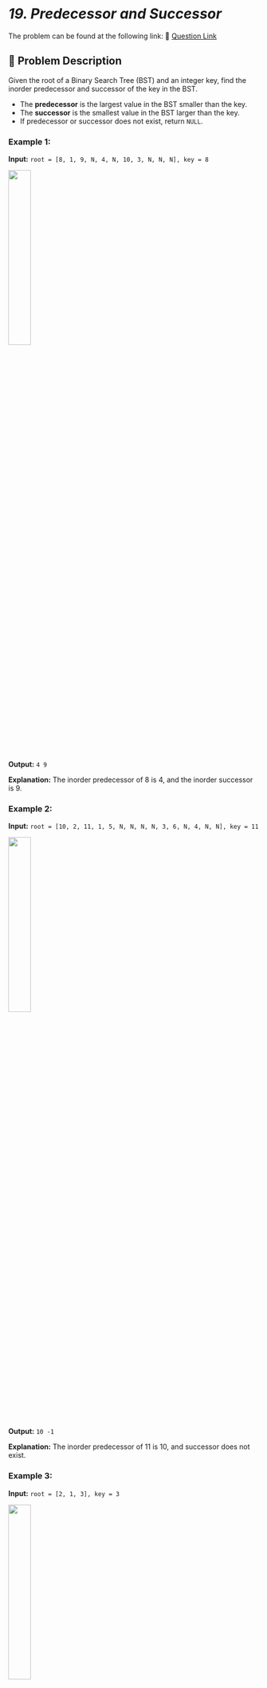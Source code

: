 # _19. Predecessor and Successor_

The problem can be found at the following link: 🔗 [Question Link](https://www.geeksforgeeks.org/problems/predecessor-and-successor/1)

## **🧩 Problem Description**

Given the root of a Binary Search Tree (BST) and an integer key, find the inorder predecessor and successor of the key in the BST.

- The **predecessor** is the largest value in the BST smaller than the key.
- The **successor** is the smallest value in the BST larger than the key.
- If predecessor or successor does not exist, return `NULL`.

### **Example 1:**

**Input:**
`root = [8, 1, 9, N, 4, N, 10, 3, N, N, N], key = 8`

<img src="https://github.com/user-attachments/assets/f8dcc4c4-0cac-4f23-a203-665bde8f1352" width="30%">

**Output:**
`4 9`

**Explanation:**
The inorder predecessor of 8 is 4, and the inorder successor is 9.

### **Example 2:**

**Input:**
`root = [10, 2, 11, 1, 5, N, N, N, N, 3, 6, N, 4, N, N], key = 11`

<img src="https://github.com/user-attachments/assets/204dd524-f03e-41d6-983e-9db2718d1650" width="30%">

**Output:**
`10 -1`

**Explanation:**
The inorder predecessor of 11 is 10, and successor does not exist.

### **Example 3:**

**Input:**
`root = [2, 1, 3], key = 3`

<img src="https://github.com/user-attachments/assets/894d634e-0ec6-4472-bd46-8e86ca7bfd71" width="30%">

**Output:**
`2 -1`

**Explanation:**
The inorder predecessor of 3 is 2, and successor does not exist.

## **🔒 Constraints**

- \$1 \leq \text{Number of Nodes} \leq 10^4\$
- $1 <= node->data <= 10^6$
- \$1 \leq \text{Key Value} \leq 10^5\$

## **✅ My Approach**

### **Iterative BST Search Using BST Properties**

The BST property allows us to find predecessor and successor without full traversal:

- **Predecessor:** The last node encountered with value less than `key` during a search down the tree.
- **Successor:** The last node encountered with value greater than `key` during a search down the tree.

### **Algorithm Steps:**

1. Initialize two pointers: `pre` and `suc` to `nullptr`.
2. To find predecessor:

   - Start from root.
   - Move right if current node's value `< key`, update `pre` to current node.
   - Else move left.

3. To find successor:

   - Start from root.
   - Move left if current node's value `> key`, update `suc` to current node.
   - Else move right.

4. Return the pair `{pre, suc}`.

This approach leverages BST ordering and runs in time proportional to the height of the tree, typically O(log N) for balanced BSTs.

## **🧮 Time and Auxiliary Space Complexity**

- **Expected Time Complexity:** O(h), where `h` is the height of the BST, as each search for predecessor and successor traverses at most from root to leaf.
- **Expected Auxiliary Space Complexity:** O(1), as we use only a fixed number of pointers and no extra data structures.

## **🧠 Code (C++)**

```cpp
class Solution {
  public:
    vector<Node*> findPreSuc(Node* root, int key) {
        Node *pre = nullptr, *suc = nullptr;
        Node* curr = root;
        while (curr) {
            if (curr->data < key) {
                pre = curr;
                curr = curr->right;
            } else curr = curr->left;
        }
        curr = root;
        while (curr) {
            if (curr->data > key) {
                suc = curr;
                curr = curr->left;
            } else curr = curr->right;
        }
        return {pre, suc};
    }
};
```

<details>
<summary><h2 align="center">⚡ Alternative Approaches</h2></summary>

## 📊 **2️⃣ Recursive Traversal Method**

### **Algorithm Steps:**

1. Initialize `pre` and `suc` to `nullptr`.
2. Recursively traverse the BST:

   - If `node->data == key`:

     - Go to the **rightmost** node in left subtree for predecessor.
     - Go to the **leftmost** node in right subtree for successor.

   - If `node->data < key`: update `pre` and move right.
   - If `node->data > key`: update `suc` and move left.

```cpp
class Solution {
  void find(Node* root, Node*& pre, Node*& suc, int key) {
    if (!root) return;
    if (root->data == key) {
        Node* l = root->left;
        while (l) pre = l, l = l->right;
        Node* r = root->right;
        while (r) suc = r, r = r->left;
    } else if (root->data > key) {
        suc = root;
        find(root->left, pre, suc, key);
    } else {
        pre = root;
        find(root->right, pre, suc, key);
    }
  }

  public:
    vector<Node*> findPreSuc(Node* root, int key) {
        Node *pre = nullptr, *suc = nullptr;
        find(root, pre, suc, key);
        return {pre, suc};
    }
};
```

### ✅ **Why This Approach?**

- Easy to implement and reason about.
- Handles edge cases (node with given key exists) clearly.

#### 📝 **Complexity Analysis:**

- **Time:** 🔸 O(h)
- **Auxiliary Space:** 🔸 O(h) (recursion stack)

## 📊 **3️⃣ Inorder Traversal + Linear Scan**

### **Algorithm Steps:**

1. Perform **inorder traversal** and store nodes in a vector.
2. Scan through vector:

   - Last node with value `< key` → predecessor.
   - First node with value `> key` → successor.

```cpp
class Solution {
  void inorder(Node* root, vector<Node*>& nodes) {
    if (!root) return;
    inorder(root->left, nodes);
    nodes.push_back(root);
    inorder(root->right, nodes);
  }

  public:
    vector<Node*> findPreSuc(Node* root, int key) {
        vector<Node*> nodes;
        inorder(root, nodes);
        Node *pre = nullptr, *suc = nullptr;
        for (Node* node : nodes) {
            if (node->data < key) pre = node;
            else if (node->data > key) {
                suc = node;
                break;
            }
        }
        return {pre, suc};
    }
};
```

### ✅ **Why This Approach?**

- Very intuitive.
- Allows easy post-processing or reuse of full traversal data.

#### 📝 **Complexity Analysis:**

- **Time:** 🔸 O(N)
- **Auxiliary Space:** 🔸 O(N)

## 📊 **4️⃣ Morris Inorder Traversal (O(1) Space)**

### **Algorithm Steps:**

1. Use **Morris traversal** to visit nodes in-order **without recursion or stack**.
2. While visiting:

   - Keep track of last node `< key` as predecessor.
   - First node `> key` becomes successor.

```cpp
class Solution {
  public:
    vector<Node*> findPreSuc(Node* root, int key) {
        Node *pre = nullptr, *suc = nullptr, *curr = root;

        while (curr) {
            if (!curr->left) {
                if (curr->data < key) pre = curr;
                else if (curr->data > key && !suc) suc = curr;
                curr = curr->right;
            } else {
                Node* pred = curr->left;
                while (pred->right && pred->right != curr)
                    pred = pred->right;

                if (!pred->right) {
                    pred->right = curr;
                    curr = curr->left;
                } else {
                    pred->right = nullptr;
                    if (curr->data < key) pre = curr;
                    else if (curr->data > key && !suc) suc = curr;
                    curr = curr->right;
                }
            }
        }

        return {pre, suc};
    }
};
```

### ✅ **Why This Approach?**

- Best when minimizing auxiliary space is required.
- No stack or recursion—constant space.

#### 📝 **Complexity Analysis:**

- **Time:** 🔸 O(N)
- **Auxiliary Space:** 🟢 O(1)

## 🆚 Comparison

| **Approach**          | ⏱️ **Time** | 🗂️ **Space** | ✅ **Pros**                     | ⚠️ **Cons**                          |
| --------------------- | ----------- | ------------ | ------------------------------- | ------------------------------------ |
| Iterative BST Walk    | 🟢 O(h)     | 🟢 O(1)      | Fastest and clean               | Doesn’t handle exact-key node logic  |
| Recursive Traversal   | 🟢 O(h)     | 🔸 O(h)      | Handles key match subtree logic | Extra space from recursion           |
| Inorder + Linear Scan | 🔸 O(N)     | 🔸 O(N)      | Simple to code                  | Inefficient for large balanced trees |
| Morris Traversal      | 🔸 O(N)     | 🟢 O(1)      | True constant-space             | Trickier to implement                |

### ✅ **Best Choice by Scenario**

| **Scenario**                       | **Recommended Approach** |
| ---------------------------------- | ------------------------ |
| 🚀 Time-efficient & minimal memory | 🥇 Iterative BST Walk    |
| 🎯 Need to handle exact key logic  | 🥈 Recursive Traversal   |
| 📊 Want to reuse full inorder list | 🥉 Inorder + Linear Scan |
| 💡 Memory-constrained environment  | 🏅 Morris Traversal      |

</details>

## **🧑‍💻 Code (Java)**

```java
class Solution {
    public ArrayList<Node> findPreSuc(Node root, int key) {
        Node pre = null, suc = null, curr = root;
        while (curr != null) {
            if (curr.data < key) {
                pre = curr;
                curr = curr.right;
            } else {
                curr = curr.left;
            }
        }
        curr = root;
        while (curr != null) {
            if (curr.data > key) {
                suc = curr;
                curr = curr.left;
            } else {
                curr = curr.right;
            }
        }
        ArrayList<Node> res = new ArrayList<>();
        res.add(pre);
        res.add(suc);
        return res;
    }
}
```

## **🐍 Code (Python)**

```python
class Solution:
    def findPreSuc(self, root, key):
        pre = suc = None
        curr = root
        while curr:
            if curr.data < key:
                pre = curr
                curr = curr.right
            else:
                curr = curr.left
        curr = root
        while curr:
            if curr.data > key:
                suc = curr
                curr = curr.left
            else:
                curr = curr.right
        return [pre, suc]
```

## 🧠 Contribution and Support

For discussions, questions, or doubts related to this solution, feel free to connect on LinkedIn: [📬 Any Questions?](https://www.linkedin.com/in/patel-hetkumar-sandipbhai-8b110525a/). Let’s make this learning journey more collaborative!

⭐ **If you find this helpful, please give this repository a star!** ⭐

---

<div align="center">
  <h3><b>📍Visitor Count</b></h3>
</div>

<p align="center">
  <img src="https://visitor-badge.laobi.icu/badge?page_id=Hunterdii.GeeksforGeeks-POTD" />
</p>
